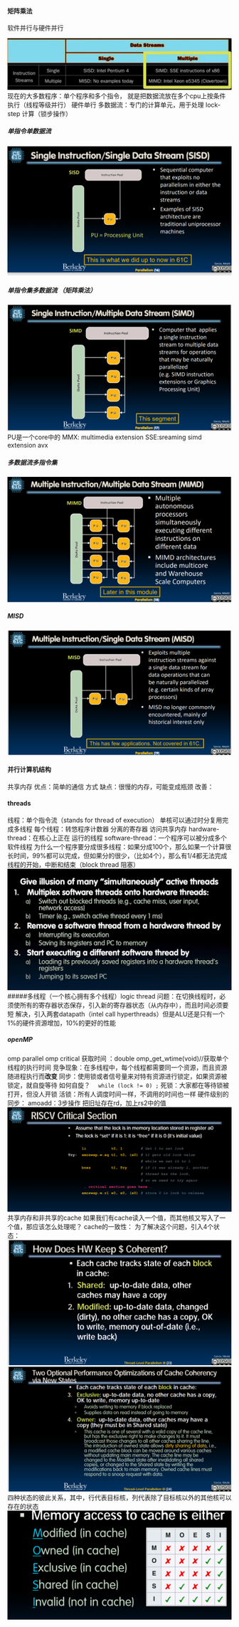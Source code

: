 #### 矩阵乘法 

软件并行与硬件并行 

![Alt text](image-31.png) 
现在的大多数程序：单个程序和多个指令， 就是把数据流放在多个cpu上按条件执行（线程等级并行）
硬件单行 多数据流：专门的计算单元，用于处理 lock-step 计算（锁步操作）
##### 单指令单数据流
![Alt text](image-32.png) 
##### 单指令集多数据流 （矩阵乘法）
![ ](image-33.png)  
PU是一个core中的
MMX: multimedia extension
SSE:sreaming simd extension 
avx
##### 多数据流多指令集 
![Alt text](image-34.png) 
##### MISD
![Alt text](image-35.png) 
#### 并行计算机结构  
共享内存 
优点：简单的通信 方式 
缺点：很慢的内存，可能变成瓶颈 
改善：
#### threads 
线程：单个指令流（stands for thread of execution）
单核可以通过时分复用完成多线程 
每个线程：转悠程序计数器 
分离的寄存器 
访问共享内存 
hardware-thread：在核心上正在 运行的线程 
software-thread：一个程序可以被分成多个软件线程 
为什么一个程序要分成很多线程：如果分成100个，那么如果一个计算很长时间，99%都可以完成，但如果分的很少，（比如4个），那么有1/4都无法完成 
线程的开始，中断和结束（block thread 阻塞）
![Alt text](image-36.png) 
#####多线程（一个核心拥有多个线程）logic thread
问题：在切换线程时，必须使所有的寄存器状态保存，引入新的寄存器状态（从内存中），而且时间必须要短 
解决，引入两套datapath（intel call hyperthreads）但是ALU还是只有一个 
1%的硬件资源增加，10%的更好的性能 
##### openMP 
omp parallel
omp critical
获取时间 ：double omp_get_wtime(void)//获取单个线程的执行时间
竞争现象：在多线程中，每个线程都需要同一个资源，而且资源随进程执行而**改变**
同步：使用锁或者信号量来对特有资源进行锁定，如果资源被锁定，就自旋等待
    如何自旋？
    ```  
    while (lock != 0) ;
    ``` 
死锁：大家都在等待锁被打开，但没人开锁 
活锁：所有人调度时间一样，不调用的时间也一样
硬件级别的同步：
amoadd：3步操作 把旧址存在rd，加上rs2中的值 
![Alt text](image-37.png) 
共享内存和非共享的cache 
如果我们有cache读入一个值，而其他核又写入了一个值，那应该怎么处理呢？
cache的一致性：
为了解决这个问题，引入4个状态： 
![Alt text](image-38.png) 
![Alt text](image-39.png) 
四种状态的彼此关系，其中，行代表目标核，列代表除了目标核以外的其他核可以存在的状态 
![Alt text](image-40.png)